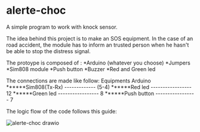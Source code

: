 # alerte-choc
A simple program to work with knock sensor.

The idea behind this project is to make an SOS equipment. In the case of an road accident, the module has to inform an trusted person when he hasn't be able to stop the distress signal.

The protoype is composed of :
  *Arduino (whatever you choose)
  *Jumpers
  *Sim808 module
  *Push button
  *Buzzer
  *Red and Green led

The connections are made like follow:
  Equipments                            Arduino
  ******Sim808(Tx-Rx)    -------------    (5-4)
  ******Red led       -----------------      12 
  ******Green led       -----------------      8
  ******Push button       -----------------      7
  

The logic flow of the code follows this guide:




![alerte-choc drawio](https://user-images.githubusercontent.com/71699176/134894837-36dcc533-1e90-4e8e-95df-2bc93e471ead.png)
